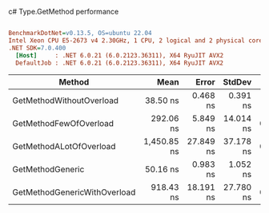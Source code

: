 c# Type.GetMethod performance
``` ini

BenchmarkDotNet=v0.13.5, OS=ubuntu 22.04
Intel Xeon CPU E5-2673 v4 2.30GHz, 1 CPU, 2 logical and 2 physical cores
.NET SDK=7.0.400
  [Host]     : .NET 6.0.21 (6.0.2123.36311), X64 RyuJIT AVX2
  DefaultJob : .NET 6.0.21 (6.0.2123.36311), X64 RyuJIT AVX2


```
|                       Method |        Mean |     Error |    StdDev |   Gen0 | Allocated |
|----------------------------- |------------:|----------:|----------:|-------:|----------:|
|     GetMethodWithoutOverload |    38.50 ns |  0.468 ns |  0.391 ns |      - |         - |
|       GetMethodFewOfOverload |   292.06 ns |  5.849 ns | 14.014 ns | 0.0048 |     128 B |
|      GetMethodALotOfOverload | 1,450.85 ns | 27.849 ns | 37.178 ns | 0.0191 |     504 B |
|             GetMethodGeneric |    50.16 ns |  0.983 ns |  1.052 ns |      - |         - |
| GetMethodGenericWithOverload |   918.43 ns | 18.191 ns | 27.780 ns | 0.0172 |     464 B |
